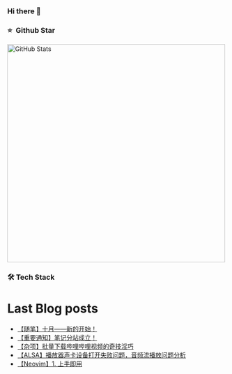 ### Hi there 👋

<!--
**doraemon-hub-art/doraemon-hub-art** is a ✨ _special_ ✨ repository because its `README.md` (this file) appears on your GitHub profile.

Here are some ideas to get you started:

- 🔭 I’m currently working on ...

- 🌱 I’m currently learning ...

- 👯 I’m looking to collaborate on ...

- 🤔 I’m looking for help with ...

- 💬 Ask me about ...

- 📫 How to reach me: ...

- 😄 Pronouns: ...

- ⚡ Fun fact: ...
  -->



### ⭐️ &nbsp;Github Star

<img width="500px"  alt="GitHub Stats" src="https://github-readme-stats.vercel.app/api?username=doraemon-hub-art&count_private=true&show_icons=true"/>

### **🛠** **Tech Stack**


# Last Blog posts
<!-- BLOG-POST-LIST:START -->
- [【随笔】十月——新的开始！](https://banshengua.top/archives/SQnD9PIq)
- [【重要通知】笔记分站成立！](https://banshengua.top/archives/9Cff4jdH)
- [【杂项】批量下载哔哩哔哩视频的奇技淫巧](https://banshengua.top/archives/ly9wmxWL)
- [【ALSA】播放器声卡设备打开失败问题，音频流播放问题分析](https://banshengua.top/archives/V2RVfYVG)
- [【Neovim】1. 上手即用](https://banshengua.top/archives/Raeaz1J4)
<!-- BLOG-POST-LIST:END -->


